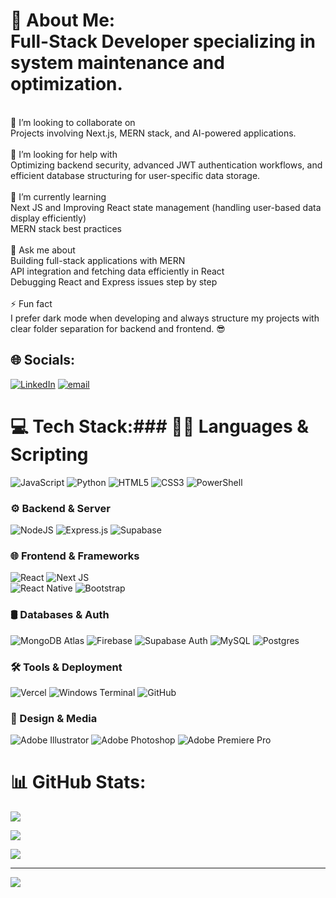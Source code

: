 # 💫 About Me: <br>Full-Stack Developer specializing in system maintenance and optimization.<br>
<br>👯 I’m looking to collaborate on<br>Projects involving Next.js, MERN stack, and AI-powered applications.<br><br>🤝 I’m looking for help with<br>Optimizing backend security, advanced JWT authentication workflows, and efficient database structuring for user-specific data storage.<br><br>🌱 I’m currently learning<br>Next JS and Improving React state management (handling user-based data display efficiently)<br>MERN stack best practices<br><br>💬 Ask me about<br>Building full-stack applications with MERN<br>API integration and fetching data efficiently in React<br>Debugging React and Express issues step by step<br><br>⚡ Fun fact<br>I prefer dark mode when developing and always structure my projects with clear folder separation for backend and frontend. 😎


## 🌐 Socials:
[![LinkedIn](https://img.shields.io/badge/LinkedIn-%230077B5.svg?logo=linkedin&logoColor=white)](https://linkedin.com/in/shafee-azeem)  [![email](https://img.shields.io/badge/Email-D14836?logo=gmail&logoColor=white)](mailto:shafeeazeemag@gmail.com) 

# 💻 Tech Stack:### 👨‍💻 Languages & Scripting
![JavaScript](https://img.shields.io/badge/javascript-%23323330.svg?style=for-the-badge&logo=javascript&logoColor=%23F7DF1E) ![Python](https://img.shields.io/badge/python-3670A0?style=for-the-badge&logo=python&logoColor=ffdd54) ![HTML5](https://img.shields.io/badge/html5-%23E34F26.svg?style=for-the-badge&logo=html5&logoColor=white) ![CSS3](https://img.shields.io/badge/css3-%231572B6.svg?style=for-the-badge&logo=css3&logoColor=white) ![PowerShell](https://img.shields.io/badge/PowerShell-%235391FE.svg?style=for-the-badge&logo=powershell&logoColor=white)

### ⚙️ Backend & Server
![NodeJS](https://img.shields.io/badge/node.js-6DA55F?style=for-the-badge&logo=node.js&logoColor=white) ![Express.js](https://img.shields.io/badge/express.js-%23404d59.svg?style=for-the-badge&logo=express&logoColor=%2361DAFB) ![Supabase](https://img.shields.io/badge/supabase-3ECF8E?style=for-the-badge&logo=supabase&logoColor=white)

### 🌐 Frontend & Frameworks
![React](https://img.shields.io/badge/react-%2320232a.svg?style=for-the-badge&logo=react&logoColor=%2361DAFB) ![Next JS](https://img.shields.io/badge/Next-black?style=for-the-badge&logo=next.js&logoColor=white)  
![React Native](https://img.shields.io/badge/react_native-%2320232a.svg?style=for-the-badge&logo=react&logoColor=%2361DAFB) ![Bootstrap](https://img.shields.io/badge/bootstrap-%238511FA.svg?style=for-the-badge&logo=bootstrap&logoColor=white)

### 🛢️ Databases & Auth
![MongoDB Atlas](https://img.shields.io/badge/MongoDB%20Atlas-47A248?style=for-the-badge&logo=mongodb&logoColor=white) ![Firebase](https://img.shields.io/badge/firebase-a08021?style=for-the-badge&logo=firebase&logoColor=ffcd34) ![Supabase Auth](https://img.shields.io/badge/Supabase%20Auth-3ECF8E?style=for-the-badge&logo=supabase&logoColor=white) ![MySQL](https://img.shields.io/badge/mysql-4479A1.svg?style=for-the-badge&logo=mysql&logoColor=white) ![Postgres](https://img.shields.io/badge/postgres-%23316192.svg?style=for-the-badge&logo=postgresql&logoColor=white)

### 🛠️ Tools & Deployment
![Vercel](https://img.shields.io/badge/vercel-%23000000.svg?style=for-the-badge&logo=vercel&logoColor=white) ![Windows Terminal](https://img.shields.io/badge/Windows%20Terminal-%234D4D4D.svg?style=for-the-badge&logo=windows-terminal&logoColor=white) ![GitHub](https://img.shields.io/badge/github-%23121011.svg?style=for-the-badge&logo=github&logoColor=white)

### 🎨 Design & Media
![Adobe Illustrator](https://img.shields.io/badge/adobe%20illustrator-%23FF9A00.svg?style=for-the-badge&logo=adobe%20illustrator&logoColor=white) ![Adobe Photoshop](https://img.shields.io/badge/adobe%20photoshop-%2331A8FF.svg?style=for-the-badge&logo=adobe%20photoshop&logoColor=white) ![Adobe Premiere Pro](https://img.shields.io/badge/Adobe%20Premiere%20Pro-9999FF.svg?style=for-the-badge&logo=Adobe%20Premiere%20Pro&logoColor=white)
# 📊 GitHub Stats:

<!-- GitHub Stats -->
![](https://github-readme-stats.vercel.app/api?username=shafee-ee&theme=dark&hide_border=false&include_all_commits=true&count_private=true)

<!-- GitHub Streak -->
![](https://nirzak-streak-stats.vercel.app/?user=shafee-ee&theme=dark&hide_border=false&count_private=true)

<!-- Top Languages -->
![](https://github-readme-stats.vercel.app/api/top-langs/?username=shafee-ee&theme=dark&hide_border=false&include_all_commits=true&count_private=true&layout=compact)

---
[![](https://visitcount.itsvg.in/api?id=shafee-ee&icon=0&color=0)](https://visitcount.itsvg.in)

<!-- Proudly created with GPRM ( https://gprm.itsvg.in ) -->
